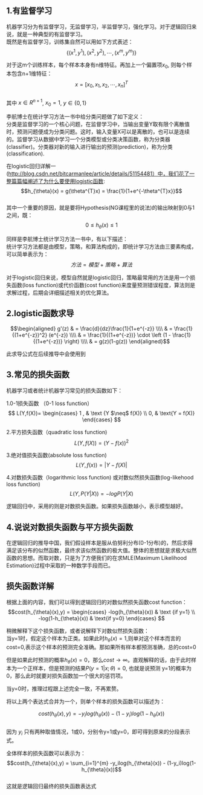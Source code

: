 ## 1.有监督学习
机器学习分为有监督学习，无监督学习，半监督学习，强化学习。对于逻辑回归来说，就是一种典型的有监督学习。  
既然是有监督学习，训练集自然可以用如下方式表述：  
$$\{(x^1,y^1),(x^2,y^2),\cdots,(x^m,y^m)\}$$  

对于这m个训练样本，每个样本本身有n维特征。再加上一个偏置项$x_0$, 则每个样本包含n+1维特征：  
$$x = [x_0,x_1,x_2,\cdots,x_n]^T$$  
其中 $x\in R^{n+1}$, $x_0=1$, $y\in\{0,1\}$  

李航博士在统计学习方法一书中给分类问题做了如下定义：  
分类是监督学习的一个核心问题，在监督学习中，当输出变量Y取有限个离散值时，预测问题便成为分类问题。这时，输入变量X可以是离散的，也可以是连续的。监督学习从数据中学习一个分类模型或分类决策函数，称为分类器(classifier)。分类器对新的输入进行输出的预测(prediction)，称为分类(classification).  

在logistic回归详解一(http://blog.csdn.net/bitcarmanlee/article/details/51154481）中，我们花了一整篇篇幅阐述了为什么要使用logistic函数: $$h_{\theta}(x) = g(\theta^{T}x) = \frac{1}{1+e^{-\theta^{T}x}}$$  
其中一个重要的原因，就是要将Hypothesis(NG课程里的说法)的输出映射到0与1之间，既：  
$$0\le h_{\theta}(x)\le 1$$  

同样是李航博士统计学习方法一书中，有以下描述：  
统计学习方法都是由模型，策略，和算法构成的，即统计学习方法由三要素构成，可以简单表示为：  
$$方法 = 模型 + 策略 + 算法$$  

对于logistic回归来说，模型自然就是logistic回归，策略最常用的方法是用一个损失函数(loss function)或代价函数(cost function)来度量预测错误程度，算法则是求解过程，后期会详细描述相关的优化算法。  

## 2.logistic函数求导
$$\begin{aligned}
g'(z) & = \frac{d}{dz}\frac{1}{1+e^{-z}} \\\\
& = \frac{1}{(1+e^{-z})^2} (e^{-z}) \\\\
& = \frac{1}{(1+e^{-z})} \cdot \left (1 - \frac{1}{(1+e^{-z})} \right) \\\\
& = g(z)(1-g(z))
\end{aligned}$$  

此求导公式在后续推导中会使用到  

## 3.常见的损失函数
机器学习或者统计机器学习常见的损失函数如下：  

1.0-1损失函数 （0-1 loss function）  
$$ L(Y,f(X))= \begin{cases} 1 , & \text {Y $\neq$ f(X)} \\ 0, & \text{Y = f(X)} \end{cases} $$  

2.平方损失函数（quadratic loss function)  
$$L(Y,f(X)) = (Y - f(x))^2$$  

3.绝对值损失函数(absolute loss function)
$$L(Y,f(x)) = |Y - f(X)|$$

4.对数损失函数（logarithmic loss function) 或对数似然损失函数(log-likehood loss function)  
$$L(Y,P(Y|X)) = -logP(Y|X)$$  

逻辑回归中，采用的则是对数损失函数。如果损失函数越小，表示模型越好。  

## 4.说说对数损失函数与平方损失函数
在逻辑回归的推导中国，我们假设样本是服从伯努利分布(0-1分布)的，然后求得满足该分布的似然函数，最终求该似然函数的极大值。整体的思想就是求极大似然函数的思想。而取对数，只是为了方便我们的在求MLE(Maximum Likelihood Estimation)过程中采取的一种数学手段而已。  

## 损失函数详解
根据上面的内容，我们可以得到逻辑回归的对数似然损失函数cost function：  
$$cost(h_{\theta}(x),y) = \begin{cases}  -log(h_{\theta}(x))  & \text {if y=1} \\ -log(1-h_{\theta}(x))  & \text{if y=0} \end{cases} $$    

稍微解释下这个损失函数，或者说解释下对数似然损失函数：    
当y=1时，假定这个样本为正类。如果此时$h_\theta(x)=1$,则单对这个样本而言的cost=0,表示这个样本的预测完全准确。那如果所有样本都预测准确，总的cost=0  

但是如果此时预测的概率$h_\theta(x)=0$，那么$cost\to\infty$。直观解释的话，由于此时样本为一个正样本，但是预测的结果$P(y=1|x;\theta) = 0$, 也就是说预测 y=1的概率为0，那么此时就要对损失函数加一个很大的惩罚项。    

当y=0时，推理过程跟上述完全一致，不再累赘。    

将以上两个表达式合并为一个，则单个样本的损失函数可以描述为：  

$$cost(h_{\theta}(x),y) = -y_ilog(h_{\theta}(x)) - (1-y_i)log(1-h_{\theta}(x))$$  
因为 $y_i$ 只有两种取值情况，1或0，分别令y=1或y=0，即可得到原来的分段表示式。  

全体样本的损失函数可以表示为：  
$$cost(h_{\theta}(x),y) = \sum_{i=1}^{m} -y_ilog(h_{\theta}(x)) - (1-y_i)log(1-h_{\theta}(x))$$  
这就是逻辑回归最终的损失函数表达式  